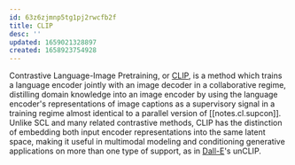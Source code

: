 ```yaml
---
id: 63z6zjmnp5tg1pj2rwcfb2f
title: CLIP
desc: ''
updated: 1659021328897
created: 1658923754928
---
```

Contrastive Language-Image Pretraining, or [CLIP], is a method which trains a language encoder jointly with an image decoder in a collaborative regime, distilling domain knowledge into an image encoder by using the language encoder's representations of image captions as a supervisory signal in a training regime almost identical to a parallel version of [[notes.cl.supcon]]. Unlike SCL and many related contrastive methods, CLIP has the distinction of embedding both input encoder representations into the same latent space, making it useful in multimodal modeling and conditioning generative applications on more than one type of support, as in [Dall-E]'s unCLIP.

[clip]: https://openai.com/blog/clip/
[dall-e]: https://openai.com/blog/dall-e/